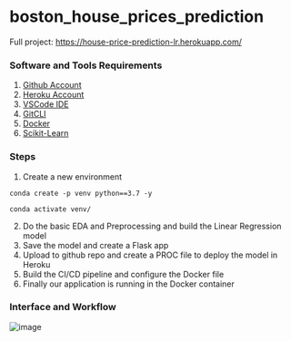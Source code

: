 # boston_house_prices_prediction

Full project: https://house-price-prediction-lr.herokuapp.com/

### Software and Tools Requirements

1. [Github Account](https://github.com)
2. [Heroku Account](https://heroku.com) 
3. [VSCode IDE](https://code.visualstudio.com/)
4. [GitCLI](https://git-scm.com/book/en/v2/Getting-Started-The-Command-Line)
5. [Docker](https://docker.com)
6. [Scikit-Learn](https://scikit-learn.org/stable/index.html)


### Steps
1. Create a new environment

```
conda create -p venv python==3.7 -y

conda activate venv/

```

2. Do the basic EDA and Preprocessing and build the Linear Regression model
3. Save the model and create a Flask app
4. Upload to github repo and create a PROC file to deploy the model in Heroku
5. Build the CI/CD pipeline and configure the Docker file
6. Finally our application is running in the Docker container


### Interface and Workflow

![image](https://user-images.githubusercontent.com/41924102/191347348-e7e0d44a-d6b4-4750-97fb-61db1cc57e05.png)
